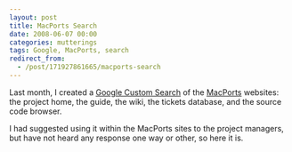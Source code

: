 ```yaml
---
layout: post
title: MacPorts Search
date: 2008-06-07 00:00
categories: mutterings
tags: Google, MacPorts, search
redirect_from:
  - /post/171927861665/macports-search
---
```

Last month, I created a [Google Custom Search](http://www.google.com/coop/cse?cx=011837386708472035020:5lqtx6zp3qw) of the [MacPorts](http://www.macports.org/) websites: the project home, the  guide, the wiki, the tickets database, and the source code browser.

I had suggested using it within the MacPorts sites to the project managers, but have not heard any response one way or other, so here it is.
